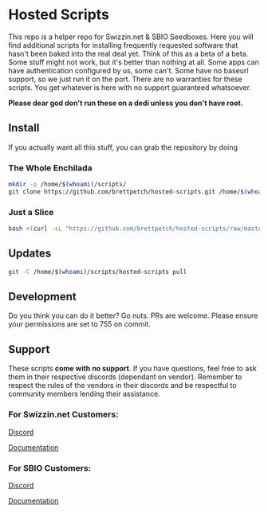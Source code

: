 # Hosted Scripts

This repo is a helper repo for Swizzin.net & SBIO Seedboxes. Here you will find additional scripts for installing frequently requested software that hasn't been baked into the real deal yet. Think of this as a beta of a beta. Some stuff might not work, but it's better than nothing at all. Some apps can have authentication configured by us, some can't. Some have no baseurl support, so we just run it on the port. There are no warranties for these scripts. You get whatever is here with no support guaranteed whatsoever. 

**Please dear god don't run these on a dedi unless you don't have root.**

## Install
If you actually want all this stuff, you can grab the repository by doing 

### The Whole Enchilada
```bash
mkdir -p /home/$(whoami)/scripts/
git clone https://github.com/brettpetch/hosted-scripts.git /home/$(whoami)/scripts/hosted-scripts
```

### Just a Slice
```bash
bash <(curl -sL "https://github.com/brettpetch/hosted-scripts/raw/master/scriptname.sh")
```

## Updates

```bash
git -C /home/$(whoami)/scripts/hosted-scripts pull
```

## Development
Do you think you can do it better? Go nuts. PRs are welcome. Please ensure your permissions are set to 755 on commit.

## Support
These scripts **come with no support**. If you have questions, feel free to ask them in their respective discords (dependant on vendor). Remember to respect the rules of the vendors in their discords and be respectful to community members lending their assistance.

### For Swizzin.net Customers: 

[Discord](https://discord.gg/2esbu2N)

[Documentation](https://docs.swizzin.net)

### For SBIO Customers: 

[Discord](https://discord.gg/wv67teS)

[Documentation](https://docs.seedbox.io)
